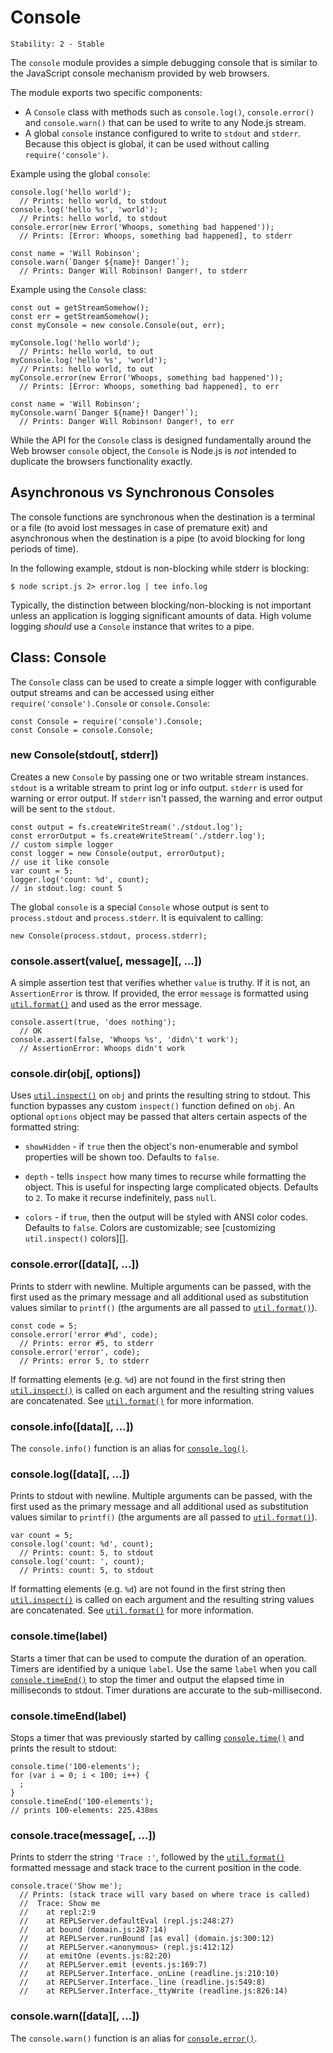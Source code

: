 # Console

    Stability: 2 - Stable

The `console` module provides a simple debugging console that is similar to the
JavaScript console mechanism provided by web browsers.

The module exports two specific components:

* A `Console` class with methods such as `console.log()`, `console.error()` and
  `console.warn()` that can be used to write to any Node.js stream.
* A global `console` instance configured to write to `stdout` and `stderr`.
  Because this object is global, it can be used without calling
  `require('console')`.

Example using the global `console`:

    console.log('hello world');
      // Prints: hello world, to stdout
    console.log('hello %s', 'world');
      // Prints: hello world, to stdout
    console.error(new Error('Whoops, something bad happened'));
      // Prints: [Error: Whoops, something bad happened], to stderr
      
    const name = 'Will Robinson';
    console.warn(`Danger ${name}! Danger!`);
      // Prints: Danger Will Robinson! Danger!, to stderr

Example using the `Console` class:

    const out = getStreamSomehow();
    const err = getStreamSomehow();
    const myConsole = new console.Console(out, err);

    myConsole.log('hello world');
      // Prints: hello world, to out
    myConsole.log('hello %s', 'world');
      // Prints: hello world, to out
    myConsole.error(new Error('Whoops, something bad happened'));
      // Prints: [Error: Whoops, something bad happened], to err
    
    const name = 'Will Robinson';
    myConsole.warn(`Danger ${name}! Danger!`);
      // Prints: Danger Will Robinson! Danger!, to err

While the API for the `Console` class is designed fundamentally around the
Web browser `console` object, the `Console` is Node.js is *not* intended to
duplicate the browsers functionality exactly.

## Asynchronous vs Synchronous Consoles

The console functions are synchronous when the destination is a terminal or
a file (to avoid lost messages in case of premature exit) and asynchronous
when the destination is a pipe (to avoid blocking for long periods of time).

In the following example, stdout is non-blocking while stderr is blocking:

    $ node script.js 2> error.log | tee info.log

Typically, the distinction between blocking/non-blocking is not important
unless an application is logging significant amounts of data. High volume
logging *should* use a `Console` instance that writes to a pipe.

## Class: Console

<!--type=class-->

The `Console` class can be used to create a simple logger with configurable
output streams and can be accessed using either `require('console').Console`
or `console.Console`:

    const Console = require('console').Console;
    const Console = console.Console;

### new Console(stdout[, stderr])

Creates a new `Console` by passing one or two writable stream instances.
`stdout` is a writable stream to print log or info output. `stderr`
is used for warning or error output. If `stderr` isn't passed, the warning
and error output will be sent to the `stdout`.

    const output = fs.createWriteStream('./stdout.log');
    const errorOutput = fs.createWriteStream('./stderr.log');
    // custom simple logger
    const logger = new Console(output, errorOutput);
    // use it like console
    var count = 5;
    logger.log('count: %d', count);
    // in stdout.log: count 5

The global `console` is a special `Console` whose output is sent to
`process.stdout` and `process.stderr`. It is equivalent to calling:

    new Console(process.stdout, process.stderr);

### console.assert(value[, message][, ...])

A simple assertion test that verifies whether `value` is truthy. If it is not,
an `AssertionError` is throw. If provided, the error `message` is formatted
using [`util.format()`][] and used as the error message.

    console.assert(true, 'does nothing');
      // OK
    console.assert(false, 'Whoops %s', 'didn\'t work');
      // AssertionError: Whoops didn't work

### console.dir(obj[, options])

Uses [`util.inspect()`][] on `obj` and prints the resulting string to stdout.
This function bypasses any custom `inspect()` function defined on `obj`. An
optional `options` object may be passed that alters certain aspects of the
formatted string:

- `showHidden` - if `true` then the object's non-enumerable and symbol
properties will be shown too. Defaults to `false`.

- `depth` - tells `inspect` how many times to recurse while formatting the
object. This is useful for inspecting large complicated objects. Defaults to
`2`. To make it recurse indefinitely, pass `null`.

- `colors` - if `true`, then the output will be styled with ANSI color codes.
Defaults to `false`. Colors are customizable; see
[customizing `util.inspect()` colors][].

### console.error([data][, ...])

Prints to stderr with newline. Multiple arguments can be passed, with the first
used as the primary message and all additional used as substitution
values similar to `printf()` (the arguments are all passed to
[`util.format()`][]).

    const code = 5;
    console.error('error #%d', code);
      // Prints: error #5, to stderr
    console.error('error', code);
      // Prints: error 5, to stderr

If formatting elements (e.g. `%d`) are not found in the first string then
[`util.inspect()`][] is called on each argument and the resulting string
values are concatenated.  See [`util.format()`][] for more information.

### console.info([data][, ...])

The `console.info()` function is an alias for [`console.log()`][].

### console.log([data][, ...])

Prints to stdout with newline. Multiple arguments can be passed, with the first
used as the primary message and all additional used as substitution
values similar to `printf()` (the arguments are all passed to
[`util.format()`][]).

    var count = 5;
    console.log('count: %d', count);
      // Prints: count: 5, to stdout
    console.log('count: ', count);
      // Prints: count: 5, to stdout

If formatting elements (e.g. `%d`) are not found in the first string then
[`util.inspect()`][] is called on each argument and the resulting string
values are concatenated.  See [`util.format()`][] for more information.

### console.time(label)

Starts a timer that can be used to compute the duration of an operation. Timers
are identified by a unique `label`. Use the same `label` when you call
[`console.timeEnd()`][] to stop the timer and output the elapsed time in
milliseconds to stdout. Timer durations are accurate to the sub-millisecond.

### console.timeEnd(label)

Stops a timer that was previously started by calling [`console.time()`][] and
prints the result to stdout:

    console.time('100-elements');
    for (var i = 0; i < 100; i++) {
      ;
    }
    console.timeEnd('100-elements');
    // prints 100-elements: 225.438ms

### console.trace(message[, ...])

Prints to stderr the string `'Trace :'`, followed by the [`util.format()`][]
formatted message and stack trace to the current position in the code.

    console.trace('Show me');
      // Prints: (stack trace will vary based on where trace is called)
      //  Trace: Show me
      //    at repl:2:9
      //    at REPLServer.defaultEval (repl.js:248:27)
      //    at bound (domain.js:287:14)
      //    at REPLServer.runBound [as eval] (domain.js:300:12)
      //    at REPLServer.<anonymous> (repl.js:412:12)
      //    at emitOne (events.js:82:20)
      //    at REPLServer.emit (events.js:169:7)
      //    at REPLServer.Interface._onLine (readline.js:210:10)
      //    at REPLServer.Interface._line (readline.js:549:8)
      //    at REPLServer.Interface._ttyWrite (readline.js:826:14)

### console.warn([data][, ...])

The `console.warn()` function is an alias for [`console.error()`][].

[`console.error()`]: #console_console_error_data
[`console.log()`]: #console_console_log_data
[`console.time()`]: #console_console_time_label
[`console.timeEnd()`]: #console_console_timeend_label
[`util.format()`]: util.html#util_util_format_format
[`util.inspect()`]: util.html#util_util_inspect_object_options
